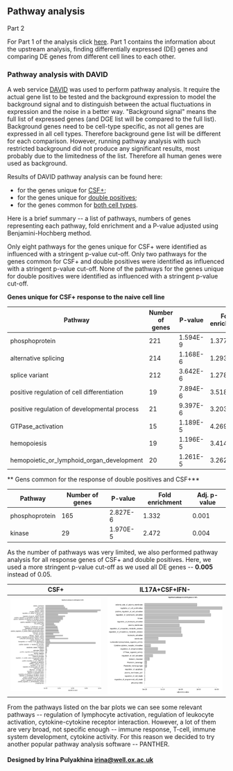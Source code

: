 Pathway analysis
--------------------------------------

Part 2

For Part 1 of the analysis click
[here](https://github.com/jknightlab/hussein_rnaseq/blob/master/Workflow_simplified.md).
Part 1 contains the information about the upstream analysis, finding
differentially expressed (DE) genes and comparing DE genes from different cell
lines to each other.


### Pathway analysis with DAVID

A web service [DAVID](https://david.ncifcrf.gov/) was used to perform pathway
analysis. It require the actual gene list to be tested and the background
expression to model the background signal and to distinguish between the actual
fluctuations in expression and the noise in a better way. "Background signal"
means the full list of expressed genes (and DGE list will be compared to the
full list). Background genes need to be cell-type specific, as not all genes
are expressed in all cell types. Therefore background gene list will be
different for each comparison. However, running pathway analysis with such
restricted background did not produce any significant results, most probably
due to the limitedness of the list. Therefore all human genes were used as
background.

Results of DAVID pathway analysis can be found here:

- for the genes unique for [CSF+](https://github.com/jknightlab/hussein_rnaseq/blob/master/Naive_vs_CSF_IL17A_doubles/CSF_unique.pathway.txt);
- for the genes unique for [double positives](https://github.com/jknightlab/hussein_rnaseq/blob/master/Naive_vs_CSF_IL17A_doubles/Double_unique.pathway.txt);
- for the genes common for [both cell types](https://github.com/jknightlab/hussein_rnaseq/blob/master/Naive_vs_CSF_IL17A_doubles/CSF_double.pathway.txt).

Here is a brief summary -- a list of pathways, numbers of genes representing
each pathway, fold enrichment and a P-value adjusted using Benjamini-Hochberg
method.

Only eight pathways for the genes unique for CSF+ were identified as influenced
with a stringent p-value cut-off.  Only two pathways for the genes common for
CSF+ and double positives were identified as influenced with a stringent
p-value cut-off.  None of the pathways for the genes unique for double
positives were identified as influenced with a stringent p-value cut-off.


**Genes unique for CSF+ response to the naive cell line**

| Pathway  | Number of genes | P-value | Fold enrichment | Adj. p-value |
| ------------------------------------------- | --- | -------- | ----- | -------- |
| phosphoprotein                              | 221 | 1.594E-9 | 1.377 | 5.915E-7 |
| alternative splicing                        | 214 | 1.168E-6 | 1.293 | 2.168E-4 |
| splice variant                              | 212 | 3.642E-6 | 1.278 | 0.004    |
| positive regulation of cell differentiation | 19  | 7.894E-6 | 3.518 | 0.017    |
| positive regulation of developmental process| 21  | 9.397E-6 | 3.203 | 0.010    |
| GTPase_activation                           | 15  | 1.189E-5 | 4.269 | 0.001    |
| hemopoiesis                                 | 19  | 1.196E-5 | 3.414 | 0.009    |
| hemopoietic_or_lymphoid_organ_development   | 20  | 1.261E-5 | 3.262 | 0.007    |


** Gens common for the response of double positives and CSF+**

| Pathway | Number of genes | P-value | Fold enrichment | Adj. p-value |
| -------------- | --- | -------- | ----- | ----- |
| phosphoprotein | 165 | 2.827E-6 | 1.332 | 0.001 |
| kinase         | 29  | 1.970E-5 | 2.472 | 0.004 |

As the number of pathways was very limited, we also performed pathway analysis
for all response genes of CSF+ and double positives. Here, we used a more
stringent p-value cut-off as we used all DE genes -- **0.005** instead of 0.05.

| CSF+ | IL17A+CSF+IFN- |
| ---- | -------------- |
| ![alt text](https://github.com/jknightlab/hussein_rnaseq/blob/master/Naive_vs_CSF_IL17A_doubles/CSF_all_sign_pathways.png) | ![alt text](https://github.com/jknightlab/hussein_rnaseq/blob/master/Naive_vs_CSF_IL17A_doubles/Double_all_sign_pathway.png) |

From the pathways listed on the bar plots we can see some relevant pathways --
regulation of lymphocyte activation, regulation of leukocyte activation,
cytokine-cytokine receptor interaction. However, a lot of them are very broad,
not specific enough -- immune response, T-cell, immune system development,
cytokine activity. For this reason we decided to try another popular pathway
analysis software -- PANTHER.






#### Designed by Irina Pulyakhina irina@well.ox.ac.uk
